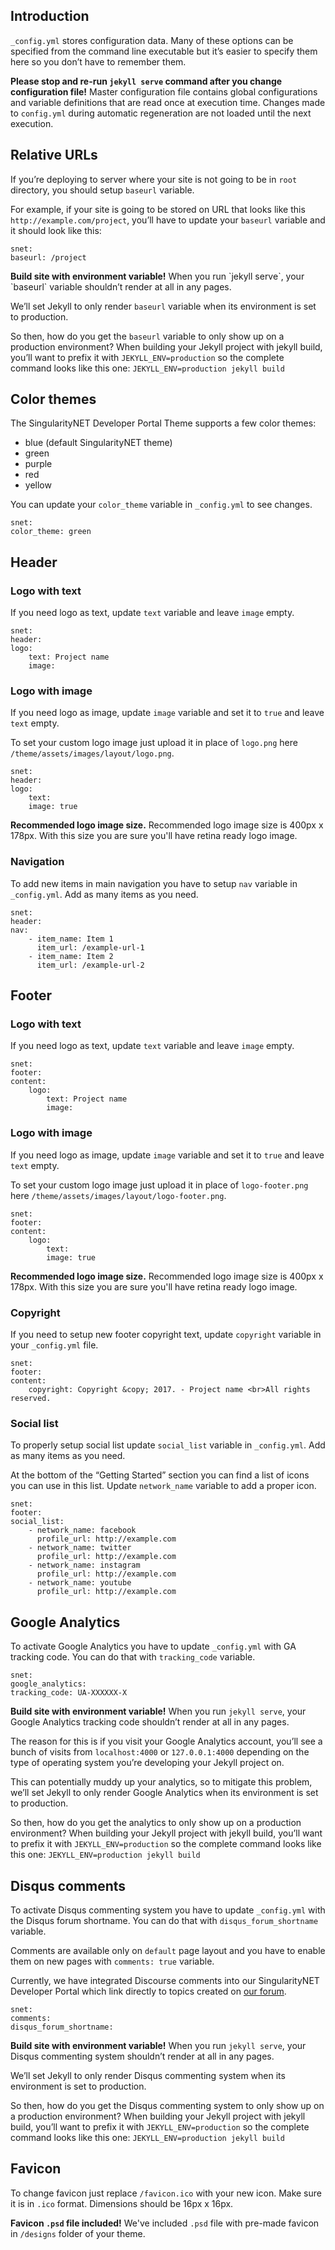 ## Introduction

`_config.yml` stores configuration data. Many of these options can be specified from the command line executable but it’s easier to specify them here so you don’t have to remember them.

__Please stop and re-run `jekyll serve` command after you change configuration file!__ Master configuration file contains global configurations and variable definitions that are read once at execution time. Changes made to `config.yml` during automatic regeneration are not loaded until the next execution.

## Relative URLs

If you’re deploying to server where your site is not going to be in `root` directory, you should setup `baseurl` variable.

For example, if your site is going to be stored on URL that looks like this `http://example.com/project`, you’ll have to update your `baseurl` variable and it should look like this:

```
snet:
baseurl: /project

```

<div class="callout callout--warning">
    <p><strong>Build site with environment variable!</strong> When you run `jekyll serve`, your `baseurl` variable shouldn’t render at all in any pages.</p>
</div>

We’ll set Jekyll to only render `baseurl` variable when its environment is set to production.

So then, how do you get the `baseurl` variable to only show up on a production environment? When building your Jekyll project with jekyll build, you’ll want to prefix it with `JEKYLL_ENV=production` so the complete command looks like this one: `JEKYLL_ENV=production jekyll build`

## Color themes

The SingularityNET Developer Portal Theme supports a few color themes:

*   blue (default SingularityNET theme)
*   green
*   purple
*   red
*   yellow

You can update your `color_theme` variable in `_config.yml` to see changes.

```
snet:
color_theme: green

```

## Header

### Logo with text

If you need logo as text, update `text` variable and leave `image` empty.

```
snet:
header:
logo:
    text: Project name
    image:

```

### Logo with image

If you need logo as image, update `image` variable and set it to `true` and leave `text` empty.

To set your custom logo image just upload it in place of `logo.png` here  
`/theme/assets/images/layout/logo.png`.

```
snet:
header:
logo:
    text:
    image: true

```

__Recommended logo image size.__ Recommended logo image size is 400px x 178px. With this size you are sure you'll have retina ready logo image.

### Navigation

To add new items in main navigation you have to setup `nav` variable in `_config.yml`. Add as many items as you need.

```
snet:
header:
nav:
    - item_name: Item 1
      item_url: /example-url-1
    - item_name: Item 2
      item_url: /example-url-2

```

## Footer

### Logo with text

If you need logo as text, update `text` variable and leave `image` empty.

```
snet:
footer:
content:
    logo:
        text: Project name
        image:

```

### Logo with image

If you need logo as image, update `image` variable and set it to `true` and leave `text` empty.

To set your custom logo image just upload it in place of `logo-footer.png` here `/theme/assets/images/layout/logo-footer.png`.

```
snet:
footer:
content:
    logo:
        text:
        image: true

```

__Recommended logo image size.__ Recommended logo image size is 400px x 178px. With this size you are sure you'll have retina ready logo image.

### Copyright

If you need to setup new footer copyright text, update `copyright` variable in your `_config.yml` file.

```
snet:
footer:
content:
    copyright: Copyright &copy; 2017. - Project name <br>All rights reserved.

```

### Social list

To properly setup social list update `social_list` variable in `_config.yml`. Add as many items as you need.

At the bottom of the “Getting Started” section you can find a list of icons you can use in this list. Update `network_name` variable to add a proper icon.

```
snet:
footer:
social_list:
    - network_name: facebook
      profile_url: http://example.com
    - network_name: twitter
      profile_url: http://example.com
    - network_name: instagram
      profile_url: http://example.com
    - network_name: youtube
      profile_url: http://example.com

```

## Google Analytics

To activate Google Analytics you have to update `_config.yml` with GA tracking code. You can do that with `tracking_code` variable.

```
snet:
google_analytics:
tracking_code: UA-XXXXXX-X

```

__Build site with environment variable!__ When you run `jekyll serve`, your Google Analytics tracking code shouldn’t render at all in any pages.

The reason for this is if you visit your Google Analytics account, you’ll see a bunch of visits from `localhost:4000` or `127.0.0.1:4000` depending on the type of operating system you’re developing your Jekyll project on.

This can potentially muddy up your analytics, so to mitigate this problem, we’ll set Jekyll to only render Google Analytics when its environment is set to production.

So then, how do you get the analytics to only show up on a production environment? When building your Jekyll project with jekyll build, you’ll want to prefix it with `JEKYLL_ENV=production` so the complete command looks like this one: `JEKYLL_ENV=production jekyll build`

## Disqus comments

To activate Disqus commenting system you have to update `_config.yml` with the Disqus forum shortname. You can do that with `disqus_forum_shortname` variable.

Comments are available only on `default` page layout and you have to enable them on new pages with `comments: true` variable.

Currently, we have integrated Discourse comments into our SingularityNET Developer Portal which link directly to topics created on [our forum](https://community.singularitynet.io/c/developers).

```
snet:
comments:
disqus_forum_shortname:

```

__Build site with environment variable!__ When you run `jekyll serve`, your Disqus commenting system shouldn’t render at all in any pages.

We’ll set Jekyll to only render Disqus commenting system when its environment is set to production.

So then, how do you get the Disqus commenting system to only show up on a production environment? When building your Jekyll project with jekyll build, you’ll want to prefix it with `JEKYLL_ENV=production` so the complete command looks like this one: `JEKYLL_ENV=production jekyll build`

## Favicon

To change favicon just replace `/favicon.ico` with your new icon. Make sure it is in `.ico` format. Dimensions should be 16px x 16px.

__Favicon `.psd` file included!__ We've included `.psd` file with pre-made favicon in `/designs` folder of your theme.
